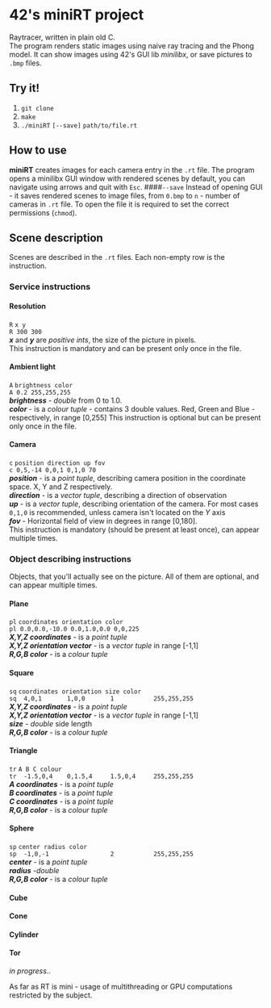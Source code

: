 # 42's miniRT project

Raytracer, written in plain old C.<br>
The program renders static images using naive ray tracing and the Phong model.
It can show images using 42's GUI lib _minilibx_, or save pictures to `.bmp` files.

## Try it!
1. `git clone`
2. `make`
3. `./miniRT` `[--save]` `path/to/file.rt`

## How to use
**miniRT** creates images for each camera entry in the `.rt` file.
The program opens a minilibx GUI window with rendered scenes by default, you can navigate using arrows and quit with `Esc`.
####`--save`
Instead of opening GUI - it saves rendered scenes to image files, from `0.bmp` to `n` - number of cameras in `.rt` file.
To open the file it is required to set the correct permissions (`chmod`).

## Scene description
Scenes are described in the `.rt` files. Each non-empty row is the instruction.

### Service instructions

#### Resolution
`R`  `x y`<br>
`R 300 300`<br>
***x*** and ***y*** are _positive ints_, the size of the picture in pixels.<br>
This instruction is mandatory and can be present only once in the file.

#### Ambient light
`A` `brightness color`<br>
`A 0.2 255,255,255`<br>
***brightness*** - _double_ from 0 to 1.0.<br>
***color*** - is a _colour tuple_ - contains 3 double values. Red, Green and Blue - respectively, in range [0,255]
This instruction is optional but can be present only once in the file.

#### Camera
`c` `position direction up fov`<br>
`c 0,5,-14 0,0,1 0,1,0 70`<br>
***position*** - is a _point tuple_, describing camera position in the coordinate space. X, Y and Z respectively.<br>
***direction*** - is a _vector tuple_, describing a direction of observation<br>
***up*** - is a _vector tuple_, describing orientation of the camera. For most cases `0,1,0` is recommended, unless camera isn't located on the *Y* axis <br>
***fov*** - Horizontal field of view in degrees in range [0,180].<br>
This instruction is mandatory (should be present at least once), can appear multiple times.

### Object describing instructions
Objects, that you'll actually see on the picture. All of them are optional, and can appear multiple times.

#### Plane
`pl` `coordinates orientation color`<br>
`pl 0.0,0.0,-10.0 0.0,1.0,0.0 0,0,225`<br>
***X,Y,Z coordinates*** - is a _point tuple_<br>
***X,Y,Z orientation vector*** - is a _vector tuple_ in range [-1,1]<br>
***R,G,B color*** - is a _colour tuple_

#### Square
`sq`  `coordinates orientation size color`<br>
`sq  4,0,1       1,0,0       1           255,255,255`<br>
***X,Y,Z coordinates*** - is a _point tuple_<br>
***X,Y,Z orientation vector*** - is a _vector tuple_ in range [-1,1]<br>
***size*** - _double_ side length <br>
***R,G,B color*** - is a _colour tuple_

#### Triangle
`tr` `A B C colour`<br>
`tr  -1.5,0,4    0,1.5,4     1.5,0,4     255,255,255`<br>
***A coordinates*** - is a _point tuple_<br>
***B coordinates*** - is a _point tuple_<br>
***C coordinates*** - is a _point tuple_<br>
***R,G,B color*** - is a _colour tuple_

#### Sphere
`sp`  `center radius color`<br>
`sp  -1,0,-1                 2           255,255,255`<br>
***center*** - is a _point tuple_<br>
***radius*** -_double_  <br>
***R,G,B color*** - is a _colour tuple_

#### Cube

#### Cone

#### Cylinder

#### Tor
*in progress..*














As far as RT is mini - usage of multithreading or GPU computations restricted by the subject.
 
